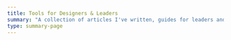 ```yaml
---
title: Tools for Designers & Leaders
summary: "A collection of articles I've written, guides for leaders and workshop facilitators, and reference material."
type: summary-page
---
```


